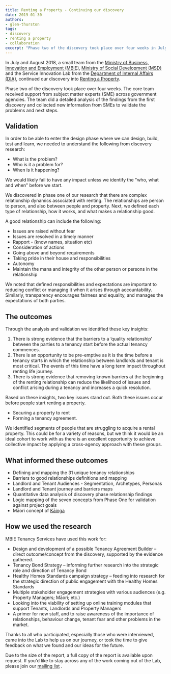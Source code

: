 ```yaml
---
title: Renting a Property - Continuing our discovery
date: 2019-01-30
authors:
- glen-thurston
tags:
- discovery
- renting a property
- collaboration
excerpt: "Phase two of the discovery took place over four weeks in July and August 2018 and like the first one the core team were supported by a number of subject matter experts (SME) across government agencies."
---
```


In July and August 2018, a small team from the [Ministry of Business, Innovation and Employment (MBIE)](https://www.mbie.govt.nz/business-and-employment/business/support-for-business/better-for-business/about-better-for-business/), [Ministry of Social Development  (MSD)](http://msd.govt.nz/) and the Service Innovation Lab from the [Department of Internal Affairs  (DIA)](https://www.dia.govt.nz/), continued our discovery into [Renting a Property](https://www.digital.govt.nz/blog/renting-a-property-understanding-how-better-relationships-support-better-rentals/).

Phase two of the discovery took place over four weeks. The core team received support from subject matter experts (SME) across government agencies. The team did a detailed analysis of the findings from the first discovery and collected new information from SMEs to validate the problems and next steps.

## Validation

In order to be able to enter the design phase where we can design, build, test and learn, we needed to understand the following from discovery research:

- What is the problem?
- Who is it a problem for?
- When is it happening?

We would likely fail to have any impact unless we identify the "who, what and when" before we start.

We discovered in phase one of our research that there are complex relationship dynamics associated with renting. The relationships are person to person, and also between people and property. Next, we defined each type of relationship, how it works, and what makes a relationship good.

A good relationship can include the following:

- Issues are raised without fear
- Issues are resolved in a timely manner
- Rapport - (know names, situation etc)
- Consideration of actions
- Going above and beyond requirements
- Taking pride in their house and responsibilities
- Autonomy
- Maintain the mana and integrity of the other person or persons in the relationship

We noted that defined responsibilities and expectations are important to reducing conflict or managing it when it arises through accountability. Similarly, transparency encourages fairness and equality, and manages the expectations of both parties.

## The outcomes

Through the analysis and validation we identified these key insights:

1. There is strong evidence that the barriers to a ‘quality relationship’ between the parties to a tenancy start before the actual tenancy commences.
2. There is an opportunity to be pre-emptive as it is the time before a tenancy starts in which the relationship between landlords and tenant is most critical. The events of this time have a long term impact throughout renting life journey.
3. There is strong evidence that removing known barriers at the beginning of the renting relationship can reduce the likelihood of issues and conflict arising during a tenancy and increases a quick resolution.  

Based on these insights, two key issues stand out. Both these issues occur before people start renting a property.

- Securing a property to rent
- Forming a tenancy agreement.

We identified segments of people that are struggling to acquire a rental property. This could be for a variety of reasons, but we think it would be an ideal cohort to work with as there is an excellent opportunity to achieve collective impact by applying a cross-agency approach with these groups.

## What informed these outcomes

- Defining and mapping the 31 unique tenancy relationships
- Barriers to good relationships definitions and mapping
- Landlord and Tenant Audiences - Segmentation, Archetypes, Personas
- Landlord and Tenant journey and barriers maps
- Quantitative data analysis of discovery phase relationship findings
- Logic mapping of the seven concepts from Phase One for validation against project goals
- Māori concept of [Kāinga](https://www.digital.govt.nz/blog/kainga-and-renting-a-property/)

## How we used the research

MBIE Tenancy Services have used this work for:

- Design and development of a possible Tenancy Agreement Builder – direct outcome/concept from the discovery, supported by the evidence gathered.
- Tenancy Bond Strategy – informing further research into the strategic role and direction of Tenancy Bond
- Healthy Homes Standards campaign strategy – feeding into research for the strategic direction of public engagement with the Healthy Homes Standards
- Multiple stakeholder engagement strategies with various audiences (e.g. Property Managers; Māori; etc.)
- Looking into the viability of setting up online training modules that support Tenants, Landlords and Property Managers
- A primer for new staff, and to raise awareness of the importance of relationships, behaviour change, tenant fear and other problems in the market.

Thanks to all who participated, especially those who were interviewed, came into the Lab to help us on our journey, or took the time to give feedback on what we found and our ideas for the future.

Due to the size of the report, a full copy of the report is available upon request. If you'd like to stay across any of the work coming out of the Lab, please join our [mailing list](https://confirmsubscription.com/h/j/7AA94B673345A7D5) .
